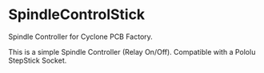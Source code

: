 SpindleControlStick
===================

Spindle Controller for Cyclone PCB Factory.

This is a simple Spindle Controller (Relay On/Off). Compatible with a Pololu StepStick Socket.

